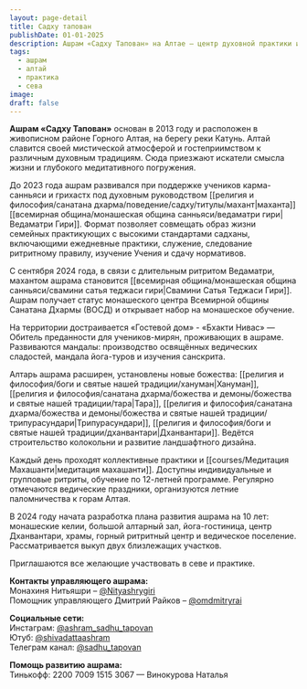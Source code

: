 ```yaml
---
layout: page-detail
title: Садху тапован
publishDate: 01-01-2025
description: Ашрам «Садху Тапован» на Алтае – центр духовной практики и ритритов для монахов и мирян. Предлагает обучение, служение, ведические праздники и паломничества. Ашрам развивается, поддерживает традиции и приглашает всех желающих к совместной практике.
tags:
  - ашрам
  - алтай
  - практика
  - сева
image: 
draft: false
---
```

**Ашрам «Садху Тапован»** основан в 2013 году и расположен в живописном районе Горного Алтая, на берегу реки Катунь. Алтай славится своей мистической атмосферой и гостеприимством к различным духовным традициям. Сюда приезжают искатели смысла жизни и глубокого медитативного погружения.

До 2023 года ашрам развивался при поддержке учеников карма-санньяси и грихастх под духовным руководством [[религия и философия/санатана дхарма/поведение/садху/титулы/махант|маханта]] [[всемирная община/монашеская община санньяси/ведаматри гири|Ведаматри Гири]]. Формат позволяет совмещать образ жизни семейных практикующих с высокими стандартами садханы, включающими ежедневные практики, служение, следование ритритному правилу, изучение Учения и сдачу нормативов.

С сентября 2024 года, в связи с длительным ритритом Ведаматри, махантом ашрама становится [[всемирная община/монашеская община санньяси/свамини сатья теджаси гири|Свамини Сатья Теджаси Гири]]. Ашрам получает статус монашеского центра Всемирной общины Санатана Дхармы (ВОСД) и открывает набор на монашеское обучение.

На территории достраивается «Гостевой дом» - «Бхакти Нивас» — Обитель преданности для учеников-мирян, проживающих в ашраме. Развиваются мандалы: производство освящённых ведических сладостей, мандала йога-туров и изучения санскрита.

Алтарь ашрама расширен, установлены новые божества: [[религия и философия/боги и святые нашей традиции/хануман|Хануман]], [[религия и философия/санатана дхарма/божества и демоны/божества и святые нашей традиции/тара|Тара]], [[религия и философия/санатана дхарма/божества и демоны/божества и святые нашей традиции/трипурасундари|Трипурасундари]], [[религия и философия/боги и святые нашей традиции/дханвантари|Дханвантари]]. Ведётся строительство колокольни и развитие ландшафтного дизайна.

Каждый день проходят коллективные практики и [[courses/Медитация Махашанти|медитация махашанти]]. Доступны индивидуальные и групповые ритриты, обучение по 12-летней программе. Регулярно отмечаются ведические праздники, организуются летние паломничества к горам Алтая.

В 2024 году начата разработка плана развития ашрама на 10 лет: монашеские келии, большой алтарный зал, йога-гостиница, центр Дханвантари, храмы, горный ритритный центр и ведическое поселение. Рассматривается выкуп двух близлежащих участков.

Приглашаются все желающие участвовать в севе и практике.

**Контакты управляющего ашрама:**  
Монахиня Нитьяшри – [@Nityashrygiri](https://t.me/Nityashrygiri)  
Помощник управляющего Дмитрий Райков – [@omdmitryrai](https://t.me/omdmitryrai)

**Социальные сети:**  
Инстаграм: [@ashram_sadhu_tapovan](https://www.instagram.com/ashram_sadhu_tapovan/)  
Ютуб: [@shivadattaashram](https://www.youtube.com/@shivadattaashram)  
Телеграм канал: [@sadhu_tapovan](https://t.me/sadhu_tapovan)

**Помощь развитию ашрама:**  
Тинькофф: 2200 7009 1515 3067 — Винокурова Наталья